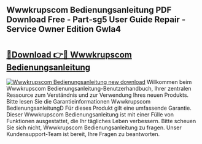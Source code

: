 ## Wwwkrupscom Bedienungsanleitung PDF Download Free - Part-sg5 User Guide Repair - Service Owner Edition GwIa4

# <h2><a href="http://df56je.blite.top/?on=Wwwkrupscom+Bedienungsanleitung">🔗Download 👉🔴 Wwwkrupscom Bedienungsanleitung</a></h2>

[![Wwwkrupscom Bedienungsanleitung new download](https://i.imgur.com/lujVjoI.png)](http://df56je.blite.top/?on=Wwwkrupscom+Bedienungsanleitung)
Willkommen beim Wwwkrupscom Bedienungsanleitung-Benutzerhandbuch, Ihrer zentralen Ressource zum Verständnis und zur Verwendung Ihres neuen Produkts. Bitte lesen Sie die Garantieinformationen Wwwkrupscom BedienungsanleitungD Für dieses Produkt gilt eine umfassende Garantie. Dieser Wwwkrupscom Bedienungsanleitung ist mit einer Fülle von Funktionen ausgestattet, die Ihr tägliches Leben verbessern. Bitte scheuen Sie sich nicht, Wwwkrupscom Bedienungsanleitung zu fragen. Unser Kundensupport-Team ist bereit, Ihre Fragen zu beantworten.
